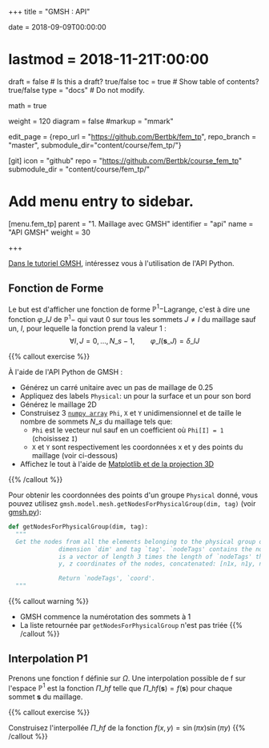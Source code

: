 +++
title = "GMSH : API"

date = 2018-09-09T00:00:00
# lastmod = 2018-11-21T:00:00

draft = false  # Is this a draft? true/false
toc = true  # Show table of contents? true/false
type = "docs"  # Do not modify.

math = true


weight = 120
diagram = false
#markup = "mmark"

edit_page = {repo_url = "https://github.com/Bertbk/fem_tp", repo_branch = "master", submodule_dir="content/course/fem_tp/"}

[git]
  icon = "github"
  repo = "https://github.com/Bertbk/course_fem_tp"
  submodule_dir = "content/course/fem_tp/"

# Add menu entry to sidebar.
[menu.fem_tp]
  parent = "1. Maillage avec GMSH"
  identifier = "api"
  name = "API GMSH"
  weight = 30

+++

[Dans le tutoriel GMSH](http://bthierry.pages.math.cnrs.fr/tutorial/gmsh), intéressez vous à l'utilisation de l'API Python.

## Fonction de Forme

Le but est d'afficher une fonction de forme $\mathbb{P}^1-$Lagrange, c'est à dire une fonction $\varphi\_{IJ}$ de $\mathbb{P}^1-$ qui vaut 0 sur tous les sommets $J\neq I$ du maillage sauf un, $I$, pour lequelle la fonction prend la valeur 1 :
$$
\forall I,J = 0,\ldots, N\_s-1,\qquad \varphi\_I(\mathbf{s}\_J) = \delta\_{IJ}
$$

{{% callout exercise %}}

À l'aide de l'API Python de GMSH :

- Générez un carré unitaire avec un pas de maillage de 0.25
- Appliquez des labels `Physical`: un pour la surface et un pour son bord
- Générez le maillage 2D
- Construisez 3 [`numpy array`](https://numpy.org/) `Phi`, `X` et `Y` unidimensionnel et de taille le nombre de sommets $N\_s$ du maillage tels que:
  - `Phi` est le vecteur nul sauf en un coefficient où `Phi[I] = 1` (choisissez `I`) 
  - `X` et `Y` sont respectivement les coordonnées x et y des points du maillage (voir ci-dessous)
- Affichez le tout à l'aide de [Matplotlib et de la projection 3D](https://matplotlib.org/3.1.1/gallery/mplot3d/trisurf3d.html)

{{% /callout %}}

Pour obtenir les coordonnées des points d'un groupe `Physical` donné, vous pouvez utilisez `gmsh.model.mesh.getNodesForPhysicalGroup(dim, tag)` (voir [gmsh.py](https://gitlab.onelab.info/gmsh/gmsh/blob/master/api/gmsh.py)):

```python
def getNodesForPhysicalGroup(dim, tag):
  """
  Get the nodes from all the elements belonging to the physical group of
              dimension `dim' and tag `tag'. `nodeTags' contains the node tags; `coord'
              is a vector of length 3 times the length of `nodeTags' that contains the x,
              y, z coordinates of the nodes, concatenated: [n1x, n1y, n1z, n2x, ...].

              Return `nodeTags', `coord'.
  """
```

{{% callout warning %}}
 
- GMSH commence la numérotation des sommets à 1
- La liste retournée par `getNodesForPhysicalGroup` n'est pas triée
{{% /callout %}}

## Interpolation P1

Prenons une fonction f définie sur $\Omega$. Une interpolation possible de f sur l'espace $\mathbb{P}^1$ est la fonction $\Pi\_hf$ telle que $\Pi\_hf(\mathbf{s}) = f(\mathbf{s})$ pour chaque sommet $\mathbf{s}$ du maillage.

{{% callout exercise %}}

Construisez l'interpollée $\Pi\_hf$ de la fonction $f(x,y) = \sin(\pi x)\sin(\pi y)$
{{% /callout %}}
